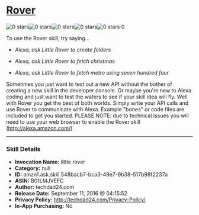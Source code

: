 # [Rover](http://alexa.amazon.com/#skills/amzn1.ask.skill.548bacb7-bca3-49e7-9b38-517b98f2237a)
![0 stars](../../images/ic_star_border_black_18dp_1x.png)![0 stars](../../images/ic_star_border_black_18dp_1x.png)![0 stars](../../images/ic_star_border_black_18dp_1x.png)![0 stars](../../images/ic_star_border_black_18dp_1x.png)![0 stars](../../images/ic_star_border_black_18dp_1x.png) 0

To use the Rover skill, try saying...

* *Alexa, ask Little Rover to create folders*

* *Alexa, ask Little Rover to fetch christmas*

* *Alexa, ask Little Rover to fetch metro using seven hundred four*

Sometimes you just want to test out a new API without the bother of creating a new skill in the developer console.  Or maybe you're new to Alexa coding and just want to test the waters to see if your skill idea will fly.  Well with Rover you get the best of both worlds.  Simply write your API calls and use Rover to communicate with Alexa.  Example "bones" or code files are included to get you started.  PLEASE NOTE: due to technical issues you will need to use your web browser to enable the Rover skill (http://alexa.amazon.com/).

***

### Skill Details

* **Invocation Name:** little rover
* **Category:** null
* **ID:** amzn1.ask.skill.548bacb7-bca3-49e7-9b38-517b98f2237a
* **ASIN:** B01LMJVEFC
* **Author:** techdad24.com
* **Release Date:** September 11, 2016 @ 04:15:52
* **Privacy Policy:** http://techdad24.com/Privacy-Policy/
* **In-App Purchasing:** No
